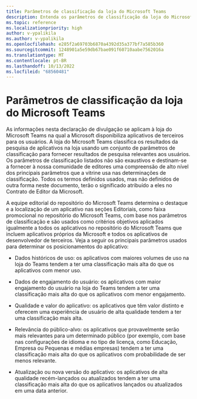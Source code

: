 ```yaml
---
title: Parâmetros de classificação da loja do Microsoft Teams
description: Entenda os parâmetros de classificação da loja do Microsoft Teams, como dados históricos de uso e envolvimento do usuário, qualidade e valores do aplicativo, relevância do público-alvo, atualização de aplicativo.
ms.topic: reference
ms.localizationpriority: high
author: v-ypalikila
ms.author: v-ypalikila
ms.openlocfilehash: e285f2a69703b6870a4392d35a377bf7a585b360
ms.sourcegitcommit: 1248901a5e59db67bae091f60710aabe7562016a
ms.translationtype: MT
ms.contentlocale: pt-BR
ms.lasthandoff: 10/13/2022
ms.locfileid: "68560481"
---
```

# <a name="microsoft-teams-store-ranking-parameters"></a>Parâmetros de classificação da loja do Microsoft Teams

As informações nesta declaração de divulgação se aplicam à loja do Microsoft Teams na qual a Microsoft disponibiliza aplicativos de terceiros para os usuários. A loja do Microsoft Teams classifica os resultados da pesquisa de aplicativos na loja usando um conjunto de parâmetros de classificação para fornecer resultados de pesquisa relevantes aos usuários. Os parâmetros de classificação listados não são exaustivos e destinam-se a fornecer à nossa comunidade de editores uma compreensão de alto nível dos principais parâmetros que a vitrine usa nas determinações de classificação. Todos os termos definidos usados, mas não definidos de outra forma neste documento, terão o significado atribuído a eles no Contrato de Editor da Microsoft.

A equipe editorial do repositório do Microsoft Teams determina o destaque e a localização de um aplicativo nas seções Editoriais, como faixa promocional no repositório do Microsoft Teams, com base nos parâmetros de classificação e são usados como critérios objetivos aplicados igualmente a todos os aplicativos no repositório do Microsoft Teams que incluem aplicativos próprios da Microsoft e todos os aplicativos de desenvolvedor de terceiros. Veja a seguir os principais parâmetros usados para determinar os posicionamentos do aplicativo:

* Dados históricos de uso: os aplicativos com maiores volumes de uso na loja do Teams tendem a ter uma classificação mais alta do que os aplicativos com menor uso.

* Dados de engajamento do usuário: os aplicativos com maior engajamento do usuário na loja do Teams tendem a ter uma classificação mais alta do que os aplicativos com menor engajamento.

* Qualidade e valor do aplicativo: os aplicativos que têm valor distinto e oferecem uma experiência de usuário de alta qualidade tendem a ter uma classificação mais alta.

* Relevância do público-alvo: os aplicativos que provavelmente serão mais relevantes para um determinado público (por exemplo, com base nas configurações de idioma e no tipo de licença, como Educação, Empresa ou Pequenas e médias empresas) tendem a ter uma classificação mais alta do que os aplicativos com probabilidade de ser menos relevante.

* Atualização ou nova versão do aplicativo: os aplicativos de alta qualidade recém-lançados ou atualizados tendem a ter uma classificação mais alta do que os aplicativos lançados ou atualizados em uma data anterior.
